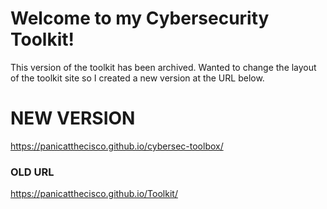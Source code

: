 # Welcome to my Cybersecurity Toolkit!

This version of the toolkit has been archived. Wanted to change the layout of the toolkit site so I created a new version at the URL below.

# NEW VERSION #
https://panicatthecisco.github.io/cybersec-toolbox/

### OLD URL
https://panicatthecisco.github.io/Toolkit/
